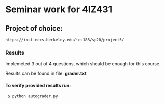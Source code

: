# Seminar work for 4IZ431
## Project of choice:
`
https://inst.eecs.berkeley.edu/~cs188/sp20/project5/
`

### Results
Implemeted 3 out of 4 questions, which should be enough for this course.

Results can be found in file: **grader.txt**

#### To verify provided results run:
` 
 $ python autograder.py
`

